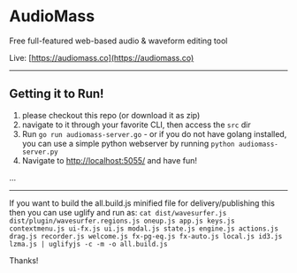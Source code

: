 # AudioMass
Free full-featured web-based audio &amp; waveform editing tool


Live: [https://audiomass.co](https://audiomass.co)

---

## Getting it to Run!
1. please checkout this repo (or download it as zip)
2. navigate to it through your favorite CLI, then access the ```src``` dir
3. Run ```go run audiomass-server.go```  -  or if you do not have golang installed, you can use a simple python webserver by running ```python audiomass-server.py```
4. Navigate to [http://localhost:5055/](http://localhost:5055/) and have fun!

...



---

If you want to build the all.build.js minified file for delivery/publishing this then you can use uglify and run as:
```cat dist/wavesurfer.js dist/plugin/wavesurfer.regions.js oneup.js app.js keys.js contextmenu.js ui-fx.js ui.js modal.js state.js engine.js actions.js drag.js recorder.js welcome.js fx-pg-eq.js fx-auto.js local.js id3.js lzma.js | uglifyjs -c -m -o all.build.js```

Thanks!
